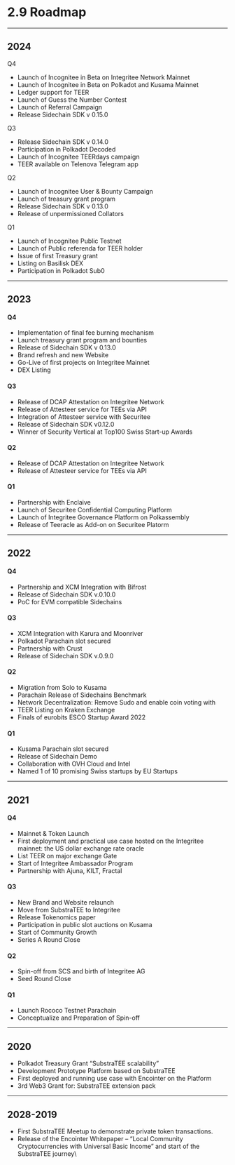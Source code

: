 # 2.9 Roadmap

***

## 2024

Q4​

* Launch of Incognitee in Beta​ on Integritee Network Mainnet
* Launch of Incognitee in Beta​ on Polkadot and Kusama Mainnet
* Ledger support for TEER
* Launch of Guess the Number Contest
* Launch of Referral Campaign​
* Release Sidechain SDK v 0.15.0​

Q3​

* Release Sidechain SDK v 0.14.0​
* Participation in Polkadot Decoded​
* Launch of Incognitee TEERdays campaign​
* TEER available on Telenova Telegram app​

Q2​

* Launch of Incognitee User & Bounty Campaign​
* Launch of treasury grant program​
* Release Sidechain SDK v 0.13.0​
* Release of unpermissioned Collators​

Q1​

* Launch of Incognitee Public Testnet​
* Launch of Public referenda for TEER holder​
* Issue of first Treasury grant​
* Listing on Basilisk DEX​
* Participation in Polkadot Sub0​

***

## 2023

#### Q4

* Implementation of final fee burning mechanism
* Launch treasury grant program and bounties
* Release of Sidechain SDK v 0.13.0
* Brand refresh and new Website
* Go-Live of first projects on Integritee Mainnet
* DEX Listing

#### Q3

* Release of DCAP Attestation on Integritee Network
* Release of Attesteer service for TEEs via API
* Integration of Attesteer service with Securitee
* Release of Sidechain SDK v0.12.0
* Winner of Security Vertical at Top100 Swiss Start-up Awards

#### Q2

* Release of DCAP Attestation on Integritee Network
* Release of Attesteer service for TEEs via API

#### Q1

* Partnership with Enclaive
* Launch of Securitee Confidential Computing Platform
* Launch of Integritee Governance Platform on Polkassembly
* Release of Teeracle as Add-on on Securitee Platorm

***

## 2022

#### Q4

* Partnership and XCM Integration with Bifrost
* Release of Sidechain SDK v.0.10.0
* PoC for EVM compatible Sidechains

#### Q3

* XCM Integration with Karura and Moonriver
* Polkadot Parachain slot secured
* Partnership with Crust
* Release of Sidechain SDK v.0.9.0

#### Q2

* Migration from Solo to Kusama
* Parachain Release of Sidechains Benchmark
* Network Decentralization: Remove Sudo and enable coin voting with
* TEER Listing on Kraken Exchange
* Finals of eurobits ESCO Startup Award 2022

#### Q1

* Kusama Parachain slot secured
* Release of Sidechain Demo
* Collaboration with OVH Cloud and Intel
* Named 1 of 10 promising Swiss startups by EU Startups

***

## 2021

#### Q4

* Mainnet & Token Launch
* First deployment and practical use case hosted on the Integritee mainnet: the US dollar exchange rate oracle
* List TEER on major exchange Gate
* Start of Integritee Ambassador Program
* Partnership with Ajuna, KILT, Fractal

#### Q3

* New Brand and Website relaunch
* Move from SubstraTEE to Integritee
* Release Tokenomics paper
* Participation in public slot auctions on Kusama
* Start of Community Growth
* Series A Round Close

#### Q2

* Spin-off from SCS and birth of Integritee AG
* Seed Round Close

#### Q1

* Launch Rococo Testnet Parachain
* Conceptualize and Preparation of Spin-off

***

## 2020

* Polkadot Treasury Grant “SubstraTEE scalability”
* Development Prototype Platform based on SubstraTEE
* First deployed and running use case with Encointer on the Platform
* 3rd Web3 Grant for: SubstraTEE extension pack

***

## 2028-2019

* First SubstraTEE Meetup to demonstrate private token transactions.
* Release of the Encointer Whitepaper – “Local Community Cryptocurrencies with Universal Basic Income” and start of the SubstraTEE journey\\
